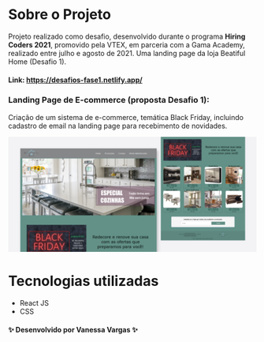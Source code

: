 # Sobre o Projeto

Projeto realizado como desafio, desenvolvido durante o programa **Hiring Coders 2021**, promovido pela VTEX, em parceria com a Gama Academy, realizado entre julho e agosto de 2021. Uma landing page da loja Beatiful Home (Desafio 1).

#### Link: https://desafios-fase1.netlify.app/

### Landing Page de E-commerce (proposta Desafio 1):

Criação de um sistema de e-commerce, temática Black Friday, incluindo cadastro de email na landing page para recebimento de novidades.

![Mockups](https://github.com/VanessaVargas/Desafio1-HiringCoders/blob/master/assets/img/layout.svg)

# Tecnologias utilizadas

- React JS
- CSS

#### ✨ Desenvolvido por Vanessa Vargas ✨
